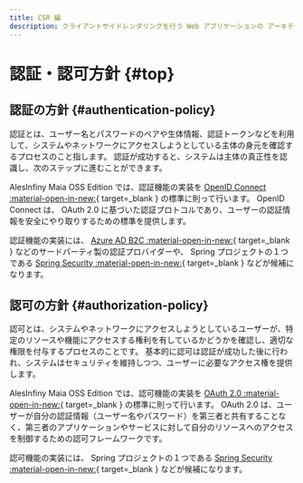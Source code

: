 ```yaml
---
title: CSR 編
description: クライアントサイドレンダリングを行う Web アプリケーションの アーキテクチャについて解説します。
---
```


# 認証・認可方針 {#top}

## 認証の方針 {#authentication-policy}

認証とは、ユーザー名とパスワードのペアや生体情報、認証トークンなどを利用して、システムやネットワークにアクセスしようとしている主体の身元を確認するプロセスのこと指します。
認証が成功すると、システムは主体の真正性を認識し、次のステップに進むことができます。

AlesInfiny Maia OSS Edition では、認証機能の実装を [OpenID Connect :material-open-in-new:](https://openid.net/developers/how-connect-works/){ target=_blank } の標準に則って行います。
OpenID Connect は、 OAuth 2.0 に基づいた認証プロトコルであり、ユーザーの認証情報を安全にやり取りするための標準を提供します。

<!-- textlint-disable ja-technical-writing/sentence-length -->
認証機能の実装には、 [Azure AD B2C :material-open-in-new:](https://learn.microsoft.com/ja-jp/azure/active-directory-b2c/overview){ target=_blank } などのサードパーティ製の認証プロバイダーや、
Spring プロジェクトの１つである [Spring Security :material-open-in-new:](https://spring.io/projects/spring-security){ target=_blank } などが候補になります。
<!-- textlint-enable ja-technical-writing/sentence-length -->

## 認可の方針 {#authorization-policy}

認可とは、システムやネットワークにアクセスしようとしているユーザーが、特定のリソースや機能にアクセスする権利を有しているかどうかを確認し、適切な権限を付与するプロセスのことです。
基本的に認可は認証が成功した後に行われ、システムはセキュリティを維持しつつ、ユーザーに必要なアクセス権を提供します。

AlesInfiny Maia OSS Edition では、認可機能の実装を [OAuth 2.0 :material-open-in-new:](https://oauth.net/2/){ target=_blank } の標準に則って行います。
OAuth 2.0 は、ユーザーが自分の認証情報（ユーザー名やパスワード）を第三者と共有することなく、第三者のアプリケーションやサービスに対して自分のリソースへのアクセスを制御するための認可フレームワークです。

認可機能の実装には、 Spring プロジェクトの１つである [Spring Security :material-open-in-new:](https://spring.io/projects/spring-security){ target=_blank } などが候補になります。
